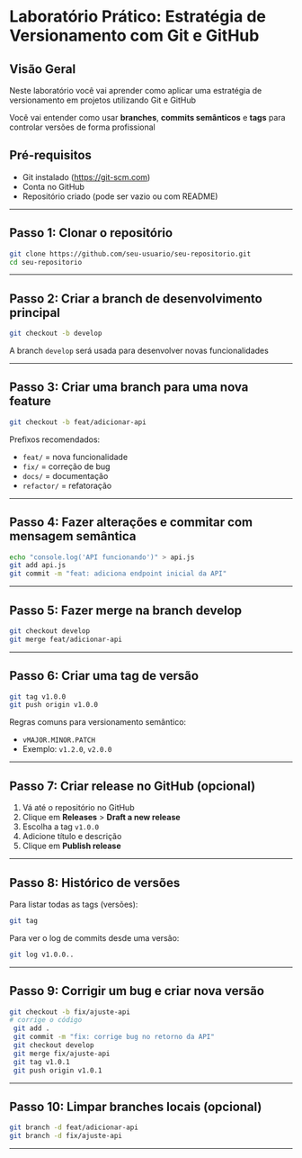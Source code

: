 # Laboratório Prático: Estratégia de Versionamento com Git e GitHub

## Visão Geral

Neste laboratório você vai aprender como aplicar uma estratégia de versionamento em projetos utilizando Git e GitHub

Você vai entender como usar **branches**, **commits semânticos** e **tags** para controlar versões de forma profissional

## Pré-requisitos

- Git instalado (https://git-scm.com)
- Conta no GitHub
- Repositório criado (pode ser vazio ou com README)

---

## Passo 1: Clonar o repositório

```bash
git clone https://github.com/seu-usuario/seu-repositorio.git
cd seu-repositorio
```

---

## Passo 2: Criar a branch de desenvolvimento principal

```bash
git checkout -b develop
```

A branch `develop` será usada para desenvolver novas funcionalidades

---

## Passo 3: Criar uma branch para uma nova feature

```bash
git checkout -b feat/adicionar-api
```

Prefixos recomendados:
- `feat/` = nova funcionalidade
- `fix/` = correção de bug
- `docs/` = documentação
- `refactor/` = refatoração

---

## Passo 4: Fazer alterações e commitar com mensagem semântica

```bash
echo "console.log('API funcionando')" > api.js
git add api.js
git commit -m "feat: adiciona endpoint inicial da API"
```

---

## Passo 5: Fazer merge na branch develop

```bash
git checkout develop
git merge feat/adicionar-api
```

---

## Passo 6: Criar uma tag de versão

```bash
git tag v1.0.0
git push origin v1.0.0
```

Regras comuns para versionamento semântico:
- `vMAJOR.MINOR.PATCH`
- Exemplo: `v1.2.0`, `v2.0.0`

---

## Passo 7: Criar release no GitHub (opcional)

1. Vá até o repositório no GitHub
2. Clique em **Releases** > **Draft a new release**
3. Escolha a tag `v1.0.0`
4. Adicione título e descrição
5. Clique em **Publish release**

---

## Passo 8: Histórico de versões

Para listar todas as tags (versões):

```bash
git tag
```

Para ver o log de commits desde uma versão:

```bash
git log v1.0.0..
```

---

## Passo 9: Corrigir um bug e criar nova versão

```bash
git checkout -b fix/ajuste-api
# corrige o código
 git add .
 git commit -m "fix: corrige bug no retorno da API"
 git checkout develop
 git merge fix/ajuste-api
 git tag v1.0.1
 git push origin v1.0.1
```

---

## Passo 10: Limpar branches locais (opcional)

```bash
git branch -d feat/adicionar-api
git branch -d fix/ajuste-api
```

---